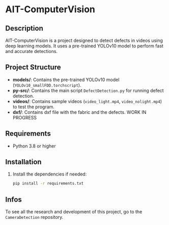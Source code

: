 # AIT-ComputerVision

## Description  
AIT-ComputerVision is a project designed to detect defects in videos using deep learning models. It uses a pre-trained YOLOv10 model to perform fast and accurate detections.

## Project Structure  
- **models/**: Contains the pre-trained YOLOv10 model (`YOLOv10_smallFDD.torchscript`).  
- **py-src/**: Contains the main script `DefectDetection.py` for running defect detection.  
- **videos/**: Contains sample videos (`video_light.mp4`, `video_nolight.mp4`) to test the program.
- **dxf/**: Contains dxf file with the fabric and the defects. WORK IN PROGRESS

## Requirements  
- Python 3.8 or higher

## Installation  
1. Install the dependencies if needed:  
   ```bash
   pip install -r requirements.txt

## Infos
To see all the research and development of this project, go to the `CameraDetection` repository.
